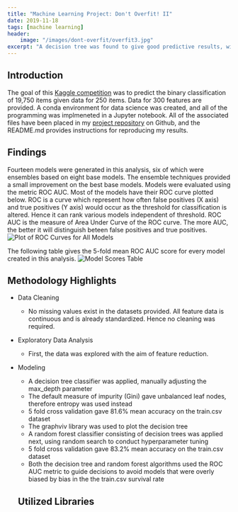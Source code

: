 ```yaml
---
title: "Machine Learning Project: Don't Overfit! II"
date: 2019-11-18
tags: [machine learning]
header:
    image: "/images/dont-overfit/overfit3.jpg"
excerpt: "A decision tree was found to give good predictive results, with an accuracy score of 77.5% on the test.csv dataset."
---
```


## Introduction
The goal of this [Kaggle competition](https://www.kaggle.com/c/dont-overfit-ii/overview) was to predict the binary classification of 19,750 items given data for 250 items.  Data for 300 features are provided. A conda environment for data science was created, and all of the programming was implmeneted in a Jupyter notebook.  All of the associated files have been placed in my [project repository](https://github.com/buckeye17/titanic) on Github, and the README.md provides instructions for reproducing my results.

## Findings
Fourteen models were generated in this analysis, six of which were ensembles based on eight base models.  The ensemble techniques provided a small improvement on the best base models. Models were evaluated using the metric ROC AUC.  Most of the models have their ROC curve plotted below.  ROC is a curve which represent how often false positives (X axis) and true positives (Y axis) would occur as the threshold for classification is altered.  Hence it can rank various models independent of threshold.  ROC AUC is the measure of Area Under Curve of the ROC curve.  The more AUC, the better it will distinguish beteen false positives and true positives.
<img src="{{ site.url }}{{ site.baseurl }}/images/dont-overfit/ROC-curves.png" alt="Plot of ROC Curves for All Models">

The following table gives the 5-fold mean ROC AUC score for every model created in this analysis.
<img src="{{ site.url }}{{ site.baseurl }}/images/dont-overfit/Model-Scores-Tbl2.png" alt="Model Scores Table">


## Methodology Highlights
* Data Cleaning
    * No missing values exist in the datasets provided.  All feature data is continuous and is already standardized.  Hence no cleaning was required.
* Exploratory Data Analysis
    * First, the data was explored with the aim of feature reduction.
* Modeling
    * A decision tree classifier was applied, manually adjusting the max_depth parameter
    * The default measure of impurity (Gini) gave unbalanced leaf nodes, therefore entropy was used instead
    * 5 fold cross validation gave 81.6% mean accuracy on the train.csv dataset
    * The graphviv library was used to plot the decision tree
    * A random forest classifier consisting of decision trees was applied next, using random search to conduct hyperparameter tuning
    * 5 fold cross validation gave 83.2% mean accuracy on the train.csv dataset
    * Both the decision tree and random forest algorithms used the ROC AUC metric to guide decisions to avoid models that were overly biased by bias in the the train.csv survival rate

    ## Utilized Libraries
